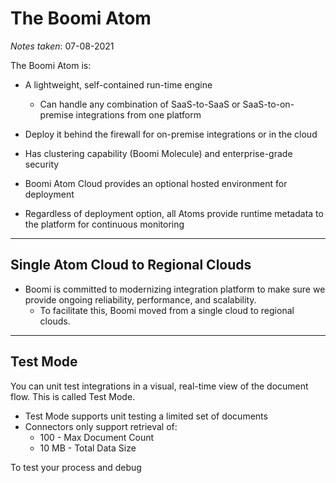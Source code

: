 # The Boomi Atom

*Notes taken*: 07-08-2021

The Boomi Atom is:

* A lightweight, self-contained run-time engine
  * Can handle any combination of SaaS-to-SaaS or SaaS-to-on-premise integrations from one platform

* Deploy it behind the firewall for on-premise integrations or in the cloud

* Has clustering capability (Boomi Molecule) and enterprise-grade security

* Boomi Atom Cloud provides an optional hosted environment for deployment

* Regardless of deployment option, all Atoms provide runtime metadata to the platform for continuous monitoring

---

## Single Atom Cloud to Regional Clouds

* Boomi is committed to modernizing integration platform to make sure we provide ongoing reliability, performance, and scalability.
  * To facilitate this, Boomi moved from a single cloud to regional clouds.

---

## Test Mode

You can unit test integrations in a visual, real-time view of the document flow. This is called Test Mode.

* Test Mode supports unit testing a limited set of documents
* Connectors only support retrieval of:
  * 100 - Max Document Count
  * 10 MB - Total Data Size

To test your process and debug

